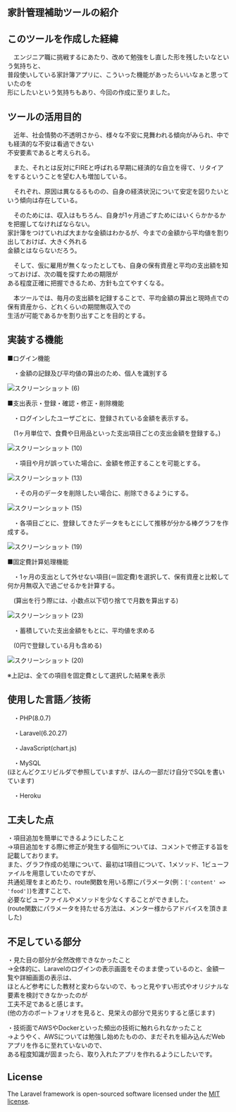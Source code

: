 ## 家計管理補助ツールの紹介

## このツールを作成した経緯

　エンジニア職に挑戦するにあたり、改めて勉強をし直した形を残したいなという気持ちと、  
普段使いしている家計簿アプリに、こういった機能があったらいいなぁと思っていたのを  
形にしたいという気持ちもあり、今回の作成に至りました。


## ツールの活用目的

　近年、社会情勢の不透明さから、様々な不安に見舞われる傾向がみられ、中でも経済的な不安は看過できない    
不安要素であると考えられる。			
			
　また、それとは反対にFIREと呼ばれる早期に経済的な自立を得て、リタイアをするということを望む人も増加している。			
			
　それぞれ、原因は異なるるものの、自身の経済状況について安定を図りたいという傾向は存在している。			
			
　そのためには、収入はもちろん、自身が1ヶ月過ごすためにはいくらかかるかを把握してなければならない。  
家計簿をつけていれば大まかな金額はわかるが、今までの金額から平均値を割り出しておけば、大きく外れる  
金額とはならないだろう。			
			
　そして、仮に雇用が無くなったとしても、自身の保有資産と平均の支出額を知っておけば、次の職を探すための期限が  
ある程度正確に把握できるため、方針も立てやすくなる。			
			
　本ツールでは、毎月の支出額を記録することで、平均金額の算出と現時点での保有資産から、どれくらいの期間無収入での  
生活が可能であるかを割り出すことを目的とする。			


## 実装する機能

■ログイン機能	
 
　・金額の記録及び平均値の算出のため、個人を識別する	
 
![スクリーンショット (6)](https://user-images.githubusercontent.com/82436202/132971737-303cf193-593e-47c0-9aa4-c48b385100b8.png)


	
■支出表示・登録・確認・修正・削除機能	


　・ログインしたユーザごとに、登録されている金額を表示する。	

　(1ヶ月単位で、食費や日用品といった支出項目ごとの支出金額を登録する。)	
 
 ![スクリーンショット (10)](https://user-images.githubusercontent.com/82436202/132972195-b229f21b-117e-4259-91f8-c9945214d96f.png)


　・項目や月が誤っていた場合に、金額を修正することを可能とする。	
 
 ![スクリーンショット (13)](https://user-images.githubusercontent.com/82436202/132972447-1dde8e1a-c0c2-4b20-9d4e-fe4667c87b5f.png)


　・その月のデータを削除したい場合に、削除できるようにする。	
 
 ![スクリーンショット (15)](https://user-images.githubusercontent.com/82436202/132972476-7fe7b0be-b479-4cce-b472-a4082d0c376f.png)


　・各項目ごとに、登録してきたデータをもとにして推移が分かる棒グラフを作成する。	

![スクリーンショット (19)](https://user-images.githubusercontent.com/82436202/132972565-9a05907a-0bac-4f11-a5bc-eed63c2adc50.png)

	
■固定費計算処理機能	

　・1ヶ月の支出として外せない項目(＝固定費)を選択して、保有資産と比較して何か月無収入で過ごせるかを計算する。	

　(算出を行う際には、小数点以下切り捨てで月数を算出する)	

![スクリーンショット (23)](https://user-images.githubusercontent.com/82436202/132972937-08ca61cb-bf5d-4ad2-b71b-c60980ef2e58.png)


　・蓄積していた支出金額をもとに、平均値を求める	

　(0円で登録している月も含める)	
 
![スクリーンショット (20)](https://user-images.githubusercontent.com/82436202/132972909-130da897-d5f5-418d-b3e4-ba2220737b4a.png)

※上記は、全ての項目を固定費として選択した結果を表示


## 使用した言語／技術

　・PHP(8.0.7)

　・Laravel(6.20.27)
 
　・JavaScript(chart.js)
 
　・MySQL  
  (ほとんどクエリビルダで参照していますが、ほんの一部だけ自分でSQLを書いています)

　・Heroku
 
 ## 工夫した点
 
 ・項目追加を簡単にできるようにしたこと  
→項目追加をする際に修正が発生する個所については、コメントで修正する旨を記載しております。  
 また、グラフ作成の処理について、最初は1項目について、1メソッド、1ビューファイルを用意していたのですが、  
 共通処理をまとめたり、route関数を用いる際にパラメータ(例：`['content' => 'food']`)を渡すことで、  
 必要なビューファイルやメソッドを少なくすることができました。  
 (route関数にパラメータを持たせる方法は、メンター様からアドバイスを頂きました)
 
 ## 不足している部分
 
 ・見た目の部分が全然改修できなかったこと  
→全体的に、Laravelのログインの表示画面をそのまま使っているのと、金額一覧や詳細画面の表示は、  
ほとんど参考にした教材と変わらないので、もっと見やすい形式やオリジナルな要素を検討できなかったのが  
工夫不足であると感じます。  
 (他の方のポートフォリオを見ると、見栄えの部分で見劣りすると感じます)
 
 ・技術面でAWSやDockerといった頻出の技術に触れられなかったこと  
→ようやく、AWSについては勉強し始めたものの、まだそれを組み込んだWebアプリを作るに至れていないので、  
ある程度知識が固まったら、取り入れたアプリを作れるようにしたいです。

## License

The Laravel framework is open-sourced software licensed under the [MIT license](https://opensource.org/licenses/MIT).
